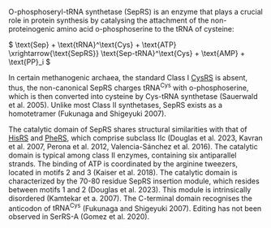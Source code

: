 O-phosphoseryl-tRNA synthetase (SepRS) is an enzyme that plays a crucial role in protein synthesis by catalysing the attachment of the non-proteinogenic amino acid o-phosphoserine to the tRNA of cysteine:



$ \text{Sep} + \text{tRNA}^\text{Cys} + \text{ATP} \xrightarrow{\text{SepRS}} \text{Sep-tRNA}^\text{Cys} + \text{AMP} + \text{PP}_i  $





In certain methanogenic archaea, the standard Class I [CysRS](/class1/cys/) is absent, thus, the non-canonical SepRS charges $\text{tRNA}^\text{Cys}$ with o-phosphoserine, which is then converted into cysteine by Cys-tRNA synthetase (Sauerwald et al. 2005). Unlike most Class II synthetases, SepRS exists as a homotetramer (Fukunaga and Shigeyuki 2007). 

The catalytic domain of SepRS shares structural similarities with that of [HisRS](/class2/his) and [PheRS](/class2/phe1), which comprise subclass IIc (Douglas et al. 2023, Kavran et al. 2007, Perona et al. 2012, Valencia-Sánchez et al. 2016). The catalytic domain is typical among class II enzymes, containing six antiparallel strands. The binding of ATP is coordinated by the arginine tweezers, located in motifs 2 and 3 (Kaiser et al. 2018). The catalytic domain is characterized by the 70-80 residue SepRS insertion module, which resides between motifs 1 and 2  (Douglas et al. 2023). This module is intrinsically disordered (Kamtekar et a. 2007). The C-terminal domain recognises the anticodon of $\text{tRNA}^\text{Cys}$ (Fukunaga and Shigeyuki 2007). Editing has not been observed in SerRS-A (Gomez et al. 2020).


